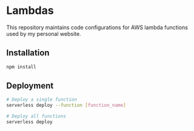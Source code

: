 # Lambdas

This repository maintains code configurations for AWS lambda functions used by my personal website.

## Installation

```bash
npm install
```

## Deployment

```bash
# Deploy a single function
serverless deploy --function [function_name]

# Deploy all functions
serverless deploy
```
